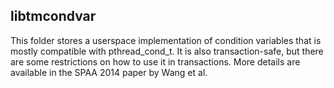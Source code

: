 libtmcondvar
---------

This folder stores a userspace implementation of condition variables that is
mostly compatible with pthread_cond_t.  It is also transaction-safe, but
there are some restrictions on how to use it in transactions.  More details
are available in the SPAA 2014 paper by Wang et al.
